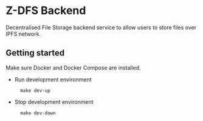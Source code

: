 # Z-DFS Backend

Decentralised File Storage backend service to allow users to store files over IPFS network.

## Getting started

Make sure Docker and Docker Compose are installed.

- Run development environment

        make dev-up 

- Stop development environment
  
        make dev-down
